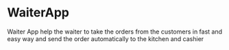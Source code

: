 # WaiterApp
Waiter App help the waiter to take the orders from the customers in fast and easy way and send the order automatically to the kitchen and cashier  
